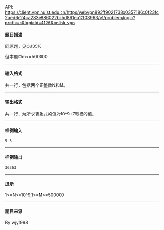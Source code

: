 API: https://client.vpn.nuist.edu.cn/https/webvpn893ff9021738b0357186c0f23fc2aed6e24ca283e886022bc5d861ea12f03963/v1/problem/logic?prefix=b&logicId=4126&enlink-vpn

#### 题目描述

同原题，见OJ3516

但本题中m<=500000

---

#### 输入格式

共一行，包括两个正整数N和M。

---

#### 输出格式

共一行，为所求表达式的值对10^9+7取模的值。

---

#### 样例输入
```
5 3
```

---

#### 样例输出
```
36363
```

---

#### 提示

1<=N<=10^9,1<=M<=500000

---

#### 题目来源

By wjy1998